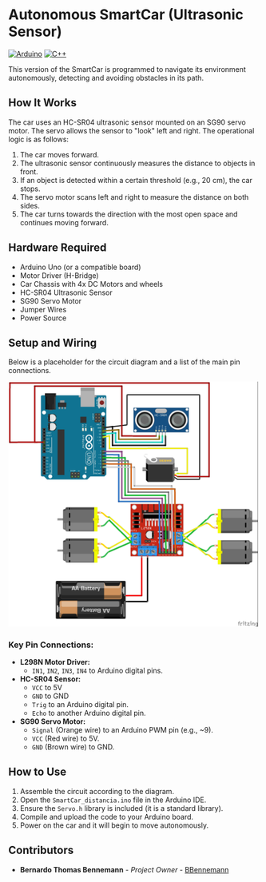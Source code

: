 # Autonomous SmartCar (Ultrasonic Sensor)
[![Arduino](https://img.shields.io/badge/Arduino-C++-00979D?style=for-the-badge&logo=arduino)](https://www.arduino.cc/)
[![C++](https://img.shields.io/badge/C++-blue?style=for-the-badge&logo=cplusplus)](https://isocpp.org/)

This version of the SmartCar is programmed to navigate its environment autonomously, detecting and avoiding obstacles in its path.

## How It Works

The car uses an HC-SR04 ultrasonic sensor mounted on an SG90 servo motor. The servo allows the sensor to "look" left and right. The operational logic is as follows:
1.  The car moves forward.
2.  The ultrasonic sensor continuously measures the distance to objects in front.
3.  If an object is detected within a certain threshold (e.g., 20 cm), the car stops.
4.  The servo motor scans left and right to measure the distance on both sides.
5.  The car turns towards the direction with the most open space and continues moving forward.

## Hardware Required

* Arduino Uno (or a compatible board)
* Motor Driver (H-Bridge)
* Car Chassis with 4x DC Motors and wheels
* HC-SR04 Ultrasonic Sensor
* SG90 Servo Motor
* Jumper Wires
* Power Source

## Setup and Wiring

Below is a placeholder for the circuit diagram and a list of the main pin connections.

<img src="ultrasonic_bb.jpg" width="500">  

### Key Pin Connections:
* **L298N Motor Driver:**
    * `IN1`, `IN2`, `IN3`, `IN4` to Arduino digital pins.
* **HC-SR04 Sensor:**
    * `VCC` to 5V
    * `GND` to GND
    * `Trig` to an Arduino digital pin.
    * `Echo` to another Arduino digital pin.
* **SG90 Servo Motor:**
    * `Signal` (Orange wire) to an Arduino PWM pin (e.g., ~9).
    * `VCC` (Red wire) to 5V.
    * `GND` (Brown wire) to GND.

## How to Use

1.  Assemble the circuit according to the diagram.
2.  Open the `SmartCar_distancia.ino` file in the Arduino IDE.
3.  Ensure the `Servo.h` library is included (it is a standard library).
4.  Compile and upload the code to your Arduino board.
5.  Power on the car and it will begin to move autonomously.

## Contributors

* **Bernardo Thomas Bennemann** - *Project Owner* - [BBennemann](https://github.com/BBennemann)
